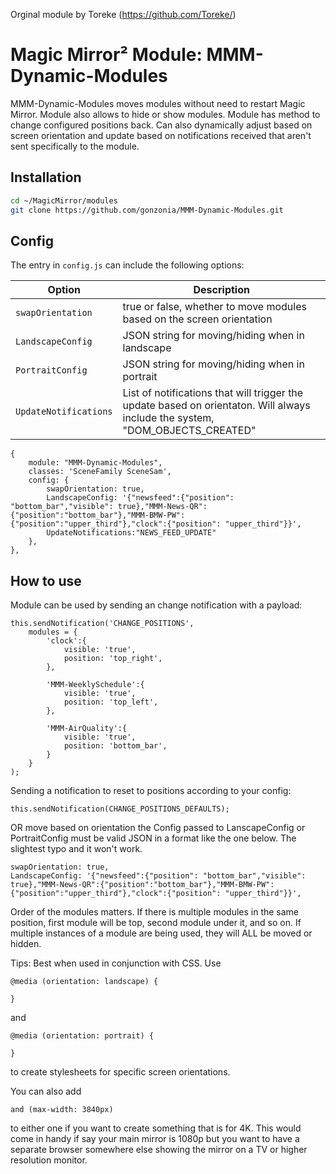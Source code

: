 Orginal module by Toreke (https://github.com/Toreke/)

# Magic Mirror² Module: MMM-Dynamic-Modules

MMM-Dynamic-Modules moves modules without need to restart Magic Mirror. Module also allows to hide or show modules. Module has method to change configured positions back.
Can also dynamically adjust based on screen orientation and update based on notifications received that aren't sent specifically to the module.  

## Installation


```bash
cd ~/MagicMirror/modules
git clone https://github.com/gonzonia/MMM-Dynamic-Modules.git
```

## Config
The entry in `config.js` can include the following options:

<!-- prettier-ignore-start -->
| Option             | Description
|--------------------|-----------
| `swapOrientation`  | true or false, whether to move modules based on the screen orientation
| `LandscapeConfig`  | JSON string for moving/hiding when in landscape
| `PortraitConfig`   | JSON string for moving/hiding when in portrait
| `UpdateNotifications`| List of notifications that will trigger the update based on orientaton. Will always include the system, "DOM_OBJECTS_CREATED"


```
{
	module: "MMM-Dynamic-Modules",
	classes: 'SceneFamily SceneSam',
	config: {
		swapOrientation: true,
		LandscapeConfig: '{"newsfeed":{"position": "bottom_bar","visible": true},"MMM-News-QR":{"position":"bottom_bar"},"MMM-BMW-PW":{"position":"upper_third"},"clock":{"position": "upper_third"}}',
		UpdateNotifications:"NEWS_FEED_UPDATE"
	},
},
```

## How to use


Module can be used by sending an change notification with a payload:

```
this.sendNotification('CHANGE_POSITIONS', 
	modules = {
		'clock':{
			visible: 'true',
			position: 'top_right',
		},

		'MMM-WeeklySchedule':{
			visible: 'true',
			position: 'top_left',
		},

		'MMM-AirQuality':{
			visible: 'true',
			position: 'bottom_bar',
		}
	}
);
```

Sending a notification to reset to positions according to your config:

```
this.sendNotification(CHANGE_POSITIONS_DEFAULTS);
```

OR move based on orientation the Config passed to LanscapeConfig or PortraitConfig must be valid JSON in a format like the one below. The slightest typo and it won't work. 
```
swapOrientation: true,
LandscapeConfig: '{"newsfeed":{"position": "bottom_bar","visible": true},"MMM-News-QR":{"position":"bottom_bar"},"MMM-BMW-PW":{"position":"upper_third"},"clock":{"position": "upper_third"}}',
```

Order of the modules matters. If there is multiple modules in the same position, first module will be top, second module under it, and so on.
If multiple instances of a module are being used, they will ALL be moved or hidden. 

Tips:
Best when used in conjunction with CSS. 
Use
```
@media (orientation: landscape) { 

}
```
and 
```
@media (orientation: portrait) {

}
```
to create stylesheets for specific screen orientations. 

You can also add 

```
and (max-width: 3840px) 
```
to either one if you want to create something that is for 4K. This would come in handy if say your main mirror is 1080p but you want to have a separate browser somewhere else showing the mirror on a TV or higher resolution monitor. 

